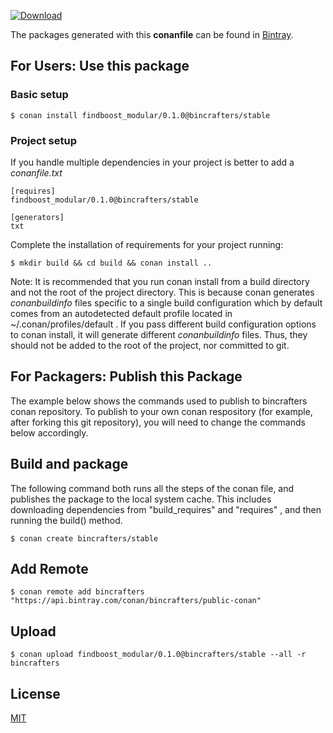 [![Download](https://api.bintray.com/packages/bincrafters/public-conan/findboost_modular%3Abincrafters/images/download.svg) ](https://bintray.com/bincrafters/public-conan/findboost_modular%3Abincrafters/_latestVersion)

The packages generated with this **conanfile** can be found in [Bintray](https://bintray.com/bincrafters/public-conan/findboost_modular%3Abincrafters).

## For Users: Use this package

### Basic setup

    $ conan install findboost_modular/0.1.0@bincrafters/stable

### Project setup

If you handle multiple dependencies in your project is better to add a *conanfile.txt*

    [requires]
    findboost_modular/0.1.0@bincrafters/stable

    [generators]
    txt

Complete the installation of requirements for your project running:

    $ mkdir build && cd build && conan install ..

Note: It is recommended that you run conan install from a build directory and not the root of the project directory.  This is because conan generates *conanbuildinfo* files specific to a single build configuration which by default comes from an autodetected default profile located in ~/.conan/profiles/default .  If you pass different build configuration options to conan install, it will generate different *conanbuildinfo* files.  Thus, they should not be added to the root of the project, nor committed to git.

## For Packagers: Publish this Package

The example below shows the commands used to publish to bincrafters conan repository. To publish to your own conan respository (for example, after forking this git repository), you will need to change the commands below accordingly.

## Build and package

The following command both runs all the steps of the conan file, and publishes the package to the local system cache.  This includes downloading dependencies from "build_requires" and "requires" , and then running the build() method.

    $ conan create bincrafters/stable

## Add Remote

    $ conan remote add bincrafters "https://api.bintray.com/conan/bincrafters/public-conan"

## Upload

    $ conan upload findboost_modular/0.1.0@bincrafters/stable --all -r bincrafters

## License
[MIT](LICENSE)
